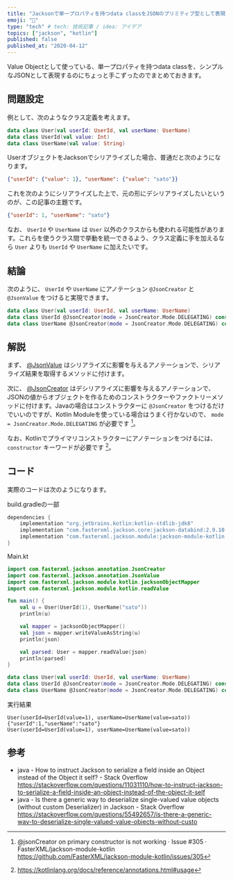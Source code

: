 ```yaml
---
title: "Jacksonで単一プロパティを持つdata classをJSONのプリミティブ型として表現する"
emoji: "🧩"
type: "tech" # tech: 技術記事 / idea: アイデア
topics: ["jackson", "kotlin"]
published: false
published_at: "2020-04-12"
---
```


Value Objectとして使っている、単一プロパティを持つdata classを、シンプルなJSONとして表現するのにちょっと手こずったのでまとめておきます。

## 問題設定

例として、次のようなクラス定義を考えます。

```kt
data class User(val userId: UserId, val userName: UserName)
data class UserId(val value: Int)
data class UserName(val value: String)
```

UserオブジェクトをJacksonでシリアライズした場合、普通だと次のようになります。

```json
{"userId": {"value": 1}, "userName": {"value": "sato"}}
```

これを次のようにシリアライズした上で、元の形にデシリアライズしたいというのが、この記事の主題です。

```json
{"userId": 1, "userName": "sato"}
```

なお、 `UserId` や `UserName` は `User` 以外のクラスからも使われる可能性があります。これらを使うクラス間で挙動を統一できるよう、クラス定義に手を加えるなら `User` よりも `UserId` や `UserName` に加えたいです。

## 結論

次のように、  `UserId` や `UserName` にアノテーション `@JsonCreator` と `@JsonValue` をつけると実現できます。

```kt
data class User(val userId: UserId, val userName: UserName)
data class UserId @JsonCreator(mode = JsonCreator.Mode.DELEGATING) constructor(@JsonValue val value: Int)
data class UserName @JsonCreator(mode = JsonCreator.Mode.DELEGATING) constructor(@JsonValue val value: String)
```

## 解説

まず、 [@JsonValue](http://fasterxml.github.io/jackson-annotations/javadoc/2.9/com/fasterxml/jackson/annotation/JsonValue.html) はシリアライズに影響を与えるアノテーションで、シリアライズ結果を取得するメソッドに付けます。

次に、 [@JsonCreator](http://fasterxml.github.io/jackson-annotations/javadoc/2.9/com/fasterxml/jackson/annotation/JsonCreator.html) はデシリアライズに影響を与えるアノテーションで、JSONの値からオブジェクトを作るためのコンストラクターやファクトリーメソッドに付けます。Javaの場合はコンストラクターに `@JsonCreator` をつけるだけでいいのですが、Kotlin Moduleを使っている場合はうまく行かないので、 `mode = JsonCreator.Mode.DELEGATING` が必要です [^1]。

なお、Kotlinでプライマリコンストラクターにアノテーションをつけるには、 `constructor` キーワードが必要です [^2]。

## コード

実際のコードは次のようになります。

build.gradleの一部

```gradle
dependencies {
    implementation "org.jetbrains.kotlin:kotlin-stdlib-jdk8"
    implementation "com.fasterxml.jackson.core:jackson-databind:2.9.10.4"
    implementation "com.fasterxml.jackson.module:jackson-module-kotlin:2.9.10"
}
```

Main.kt

```kt
import com.fasterxml.jackson.annotation.JsonCreator
import com.fasterxml.jackson.annotation.JsonValue
import com.fasterxml.jackson.module.kotlin.jacksonObjectMapper
import com.fasterxml.jackson.module.kotlin.readValue

fun main() {
    val u = User(UserId(1), UserName("sato"))
    println(u)

    val mapper = jacksonObjectMapper()
    val json = mapper.writeValueAsString(u)
    println(json)

    val parsed: User = mapper.readValue(json)
    println(parsed)
}

data class User(val userId: UserId, val userName: UserName)
data class UserId @JsonCreator(mode = JsonCreator.Mode.DELEGATING) constructor(@JsonValue val value: Int)
data class UserName @JsonCreator(mode = JsonCreator.Mode.DELEGATING) constructor(@JsonValue val value: String)
```

実行結果

```
User(userId=UserId(value=1), userName=UserName(value=sato))
{"userId":1,"userName":"sato"}
User(userId=UserId(value=1), userName=UserName(value=sato))
```

## 参考

* java - How to instruct Jackson to serialize a field inside an Object instead of the Object it self? - Stack Overflow
https://stackoverflow.com/questions/11031110/how-to-instruct-jackson-to-serialize-a-field-inside-an-object-instead-of-the-object-it-self
* java - Is there a generic way to deserialize single-valued value objects (without custom Deserializer) in Jackson - Stack Overflow
https://stackoverflow.com/questions/55492657/is-there-a-generic-way-to-deserialize-single-valued-value-objects-without-custo


[^1]: @jsonCreator on primary constructor is not working · Issue #305 · FasterXML/jackson-module-kotlin
https://github.com/FasterXML/jackson-module-kotlin/issues/305
[^2]: https://kotlinlang.org/docs/reference/annotations.html#usage